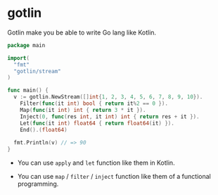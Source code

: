 # gotlin

Gotlin make you be able to write Go lang like Kotlin.

```go
package main

import(
  "fmt"
  "gotlin/stream"
)

func main() {
  v := gotlin.NewStream([]int{1, 2, 3, 4, 5, 6, 7, 8, 9, 10}).
    Filter(func(it int) bool { return it%2 == 0 }).
    Map(func(it int) int { return 3 * it }).
    Inject(0, func(res int, it int) int { return res + it }).
    Let(func(it int) float64 { return float64(it) }).
    End().(float64)
   
  fmt.Println(v) // => 90
}
```

- You can use `apply` and `let` function like them in Kotlin.

- You can use `map` / `filter` / `inject` function like them of a functional programming.
